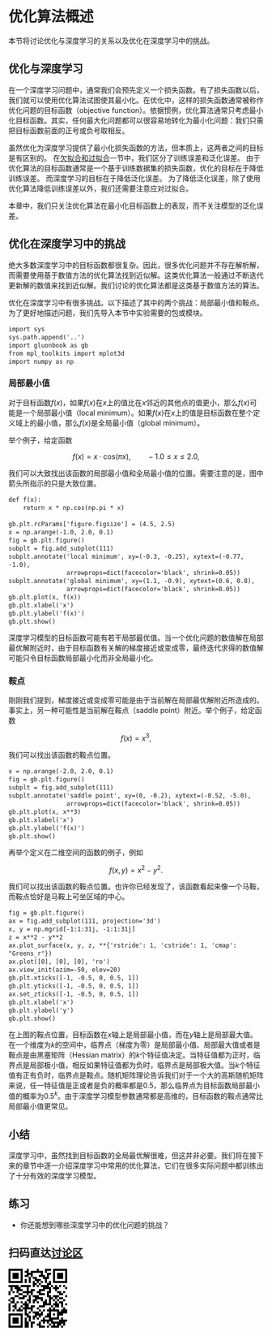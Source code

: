# 优化算法概述

本节将讨论优化与深度学习的关系以及优化在深度学习中的挑战。


## 优化与深度学习

在一个深度学习问题中，通常我们会预先定义一个损失函数。有了损失函数以后，我们就可以使用优化算法试图使其最小化。在优化中，这样的损失函数通常被称作优化问题的目标函数（objective function）。依据惯例，优化算法通常只考虑最小化目标函数。其实，任何最大化问题都可以很容易地转化为最小化问题：我们只需把目标函数前面的正号或负号取相反。

虽然优化为深度学习提供了最小化损失函数的方法，但本质上，这两者之间的目标是有区别的。
在[欠拟合和过拟合](../chapter_supervised-learning/underfit-overfit.md)一节中，我们区分了训练误差和泛化误差。
由于优化算法的目标函数通常是一个基于训练数据集的损失函数，优化的目标在于降低训练误差。
而深度学习的目标在于降低泛化误差。
为了降低泛化误差，除了使用优化算法降低训练误差以外，我们还需要注意应对过拟合。

本章中，我们只关注优化算法在最小化目标函数上的表现，而不关注模型的泛化误差。



## 优化在深度学习中的挑战

绝大多数深度学习中的目标函数都很复杂。因此，很多优化问题并不存在解析解，而需要使用基于数值方法的优化算法找到近似解。这类优化算法一般通过不断迭代更新解的数值来找到近似解。我们讨论的优化算法都是这类基于数值方法的算法。

优化在深度学习中有很多挑战。以下描述了其中的两个挑战：局部最小值和鞍点。为了更好地描述问题，我们先导入本节中实验需要的包或模块。

```{.python .input  n=1}
import sys
sys.path.append('..')
import gluonbook as gb
from mpl_toolkits import mplot3d
import numpy as np
```

### 局部最小值

对于目标函数$f(x)$，如果$f(x)$在$x$上的值比在$x$邻近的其他点的值更小，那么$f(x)$可能是一个局部最小值（local minimum）。如果$f(x)$在$x$上的值是目标函数在整个定义域上的最小值，那么$f(x)$是全局最小值（global minimum）。

举个例子，给定函数

$$f(x) = x \cdot \text{cos}(\pi x), \qquad -1.0 \leq x \leq 2.0,$$

我们可以大致找出该函数的局部最小值和全局最小值的位置。需要注意的是，图中箭头所指示的只是大致位置。

```{.python .input  n=2}
def f(x):
    return x * np.cos(np.pi * x)

gb.plt.rcParams['figure.figsize'] = (4.5, 2.5)
x = np.arange(-1.0, 2.0, 0.1)
fig = gb.plt.figure()
subplt = fig.add_subplot(111)
subplt.annotate('local minimum', xy=(-0.3, -0.25), xytext=(-0.77, -1.0),
                arrowprops=dict(facecolor='black', shrink=0.05))
subplt.annotate('global minimum', xy=(1.1, -0.9), xytext=(0.6, 0.8),
                arrowprops=dict(facecolor='black', shrink=0.05))
gb.plt.plot(x, f(x))
gb.plt.xlabel('x')
gb.plt.ylabel('f(x)')
gb.plt.show()
```

深度学习模型的目标函数可能有若干局部最优值。当一个优化问题的数值解在局部最优解附近时，由于目标函数有关解的梯度接近或变成零，最终迭代求得的数值解可能只令目标函数局部最小化而非全局最小化。


### 鞍点

刚刚我们提到，梯度接近或变成零可能是由于当前解在局部最优解附近所造成的。事实上，另一种可能性是当前解在鞍点（saddle point）附近。举个例子，给定函数

$$f(x) = x^3,$$

我们可以找出该函数的鞍点位置。

```{.python .input  n=3}
x = np.arange(-2.0, 2.0, 0.1)
fig = gb.plt.figure()
subplt = fig.add_subplot(111)
subplt.annotate('saddle point', xy=(0, -0.2), xytext=(-0.52, -5.0),
                arrowprops=dict(facecolor='black', shrink=0.05))
gb.plt.plot(x, x**3)
gb.plt.xlabel('x')
gb.plt.ylabel('f(x)')
gb.plt.show()
```

再举个定义在二维空间的函数的例子，例如

$$f(x, y) = x^2 - y^2.$$

我们可以找出该函数的鞍点位置。也许你已经发现了，该函数看起来像一个马鞍，而鞍点恰好是马鞍上可坐区域的中心。

```{.python .input  n=4}
fig = gb.plt.figure()
ax = fig.add_subplot(111, projection='3d')
x, y = np.mgrid[-1:1:31j, -1:1:31j]
z = x**2 - y**2
ax.plot_surface(x, y, z, **{'rstride': 1, 'cstride': 1, 'cmap': "Greens_r"})
ax.plot([0], [0], [0], 'ro')
ax.view_init(azim=-50, elev=20)
gb.plt.xticks([-1, -0.5, 0, 0.5, 1])
gb.plt.yticks([-1, -0.5, 0, 0.5, 1])
ax.set_zticks([-1, -0.5, 0, 0.5, 1])
gb.plt.xlabel('x')
gb.plt.ylabel('y')
gb.plt.show()
```

在上图的鞍点位置，目标函数在$x$轴上是局部最小值，而在$y$轴上是局部最大值。在一个维度为$k$的空间中，临界点（梯度为零）是局部最小值、局部最大值或者是鞍点是由黑塞矩阵（Hessian matrix）的$k$个特征值决定。当特征值都为正时，临界点是局部极小值，相反如果特征值都为负时，临界点是局部极大值。当$k$个特征值有正有负时，临界点是鞍点。随机矩阵理论告诉我们对于一个大的高斯随机矩阵来说，任一特征值是正或者是负的概率都是0.5，那么临界点为目标函数局部最小值的概率为$0.5^k$。由于深度学习模型参数通常都是高维的，目标函数的鞍点通常比局部最小值更常见。


## 小结

深度学习中，虽然找到目标函数的全局最优解很难，但这并非必要。我们将在接下来的章节中逐一介绍深度学习中常用的优化算法，它们在很多实际问题中都训练出了十分有效的深度学习模型。


## 练习

* 你还能想到哪些深度学习中的优化问题的挑战？


## 扫码直达[讨论区](https://discuss.gluon.ai/t/topic/1876)


![](../img/qr_optimization-intro.svg)
